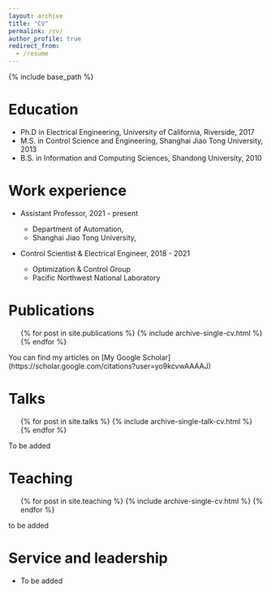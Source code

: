 ```yaml
---
layout: archive
title: "CV"
permalink: /cv/
author_profile: true
redirect_from:
  - /resume
---
```


{% include base_path %}

Education
======
* Ph.D in Electrical Engineering, University of California, Riverside, 2017 
* M.S. in Control Science and Engineering, Shanghai Jiao Tong University, 2013
* B.S. in Information and Computing Sciences, Shandong University, 2010

Work experience
======
* Assistant Professor,  2021 - present
  * Department of Automation, 
  * Shanghai Jiao Tong University,

* Control Scientist & Electrical Engineer, 2018 - 2021
  * Optimization & Control Group
  * Pacific Northwest National Laboratory
  

Publications
======
  <ul>{% for post in site.publications %}
    {% include archive-single-cv.html %}
  {% endfor %}</ul>
  You can find my articles on [My Google Scholar](https://scholar.google.com/citations?user=yo9kcvwAAAAJ)
  
Talks
======
  <ul>{% for post in site.talks %}
    {% include archive-single-talk-cv.html %}
  {% endfor %}</ul>
  To be added
  
Teaching
======
  <ul>{% for post in site.teaching %}
    {% include archive-single-cv.html %}
  {% endfor %}</ul>
  to be added
  
Service and leadership
======
* To be added
